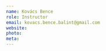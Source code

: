 ```yaml
---
name: Kovács Bence
role: Instructor
email: kovacs.bence.balint@gmail.com
website:
photo:
meta:
---
```

